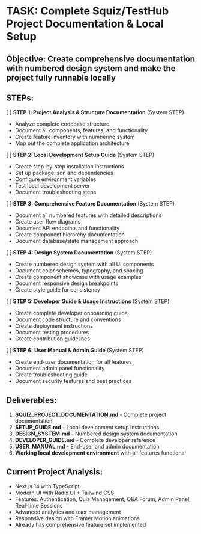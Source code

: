 # TASK: Complete Squiz/TestHub Project Documentation & Local Setup

## Objective: Create comprehensive documentation with numbered design system and make the project fully runnable locally

## STEPs:

[ ] **STEP 1: Project Analysis & Structure Documentation** (System STEP)
   - Analyze complete codebase structure
   - Document all components, features, and functionality
   - Create feature inventory with numbering system
   - Map out the complete application architecture

[ ] **STEP 2: Local Development Setup Guide** (System STEP)
   - Create step-by-step installation instructions
   - Set up package.json and dependencies
   - Configure environment variables
   - Test local development server
   - Document troubleshooting steps

[ ] **STEP 3: Comprehensive Feature Documentation** (System STEP)
   - Document all numbered features with detailed descriptions
   - Create user flow diagrams
   - Document API endpoints and functionality
   - Create component hierarchy documentation
   - Document database/state management approach

[ ] **STEP 4: Design System Documentation** (System STEP)
   - Create numbered design system with all UI components
   - Document color schemes, typography, and spacing
   - Create component showcase with usage examples
   - Document responsive design breakpoints
   - Create style guide for consistency

[ ] **STEP 5: Developer Guide & Usage Instructions** (System STEP)
   - Create complete developer onboarding guide
   - Document code structure and conventions
   - Create deployment instructions
   - Document testing procedures
   - Create contribution guidelines

[ ] **STEP 6: User Manual & Admin Guide** (System STEP)
   - Create end-user documentation for all features
   - Document admin panel functionality
   - Create troubleshooting guide
   - Document security features and best practices

## Deliverables:
1. **SQUIZ_PROJECT_DOCUMENTATION.md** - Complete project documentation
2. **SETUP_GUIDE.md** - Local development setup instructions  
3. **DESIGN_SYSTEM.md** - Numbered design system documentation
4. **DEVELOPER_GUIDE.md** - Complete developer reference
5. **USER_MANUAL.md** - End-user and admin documentation
6. **Working local development environment** with all features functional

## Current Project Analysis:
- Next.js 14 with TypeScript
- Modern UI with Radix UI + Tailwind CSS
- Features: Authentication, Quiz Management, Q&A Forum, Admin Panel, Real-time Sessions
- Advanced analytics and user management
- Responsive design with Framer Motion animations
- Already has comprehensive feature set implemented
